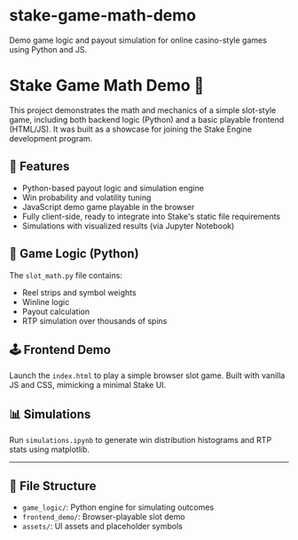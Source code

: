 # stake-game-math-demo
Demo game logic and payout simulation for online casino-style games using Python and JS.
# Stake Game Math Demo 🎰

This project demonstrates the math and mechanics of a simple slot-style game, including both backend logic (Python) and a basic playable frontend (HTML/JS). It was built as a showcase for joining the Stake Engine development program.

## 🔧 Features

- Python-based payout logic and simulation engine
- Win probability and volatility tuning
- JavaScript demo game playable in the browser
- Fully client-side, ready to integrate into Stake's static file requirements
- Simulations with visualized results (via Jupyter Notebook)

## 🧮 Game Logic (Python)

The `slot_math.py` file contains:

- Reel strips and symbol weights
- Winline logic
- Payout calculation
- RTP simulation over thousands of spins

## 🕹️ Frontend Demo

Launch the `index.html` to play a simple browser slot game. Built with vanilla JS and CSS, mimicking a minimal Stake UI.

## 📊 Simulations

Run `simulations.ipynb` to generate win distribution histograms and RTP stats using matplotlib.

---

## 📂 File Structure

- `game_logic/`: Python engine for simulating outcomes
- `frontend_demo/`: Browser-playable slot demo
- `assets/`: UI assets and placeholder symbols

